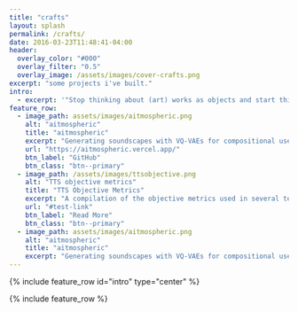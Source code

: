 ```yaml
---
title: "crafts"
layout: splash
permalink: /crafts/
date: 2016-03-23T11:48:41-04:00
header:
  overlay_color: "#000"
  overlay_filter: "0.5"
  overlay_image: /assets/images/cover-crafts.png
excerpt: "some projects i've built."
intro: 
  - excerpt: '"Stop thinking about (art) works as objects and start thinking about them as triggers for experiences. What makes a work (of art) good for you is not something that s already inside it but something that happens inside you." - Brian Eno'
feature_row:
  - image_path: assets/images/aitmospheric.png
    alt: "aitmospheric"
    title: "aitmospheric"
    excerpt: "Generating soundscapes with VQ‑VAEs for compositional use and inspiration. Project Presented at The 1st Sound of AI Hackathon."
    url: "https://aitmospheric.vercel.app/"
    btn_label: "GitHub"
    btn_class: "btn--primary"
  - image_path: /assets/images/ttsobjective.png
    alt: "TTS objective metrics"
    title: "TTS Objective Metrics"
    excerpt: "A compilation of the objective metrics used in several text-to-speech (TTS) papers."
    url: "#test-link"
    btn_label: "Read More"
    btn_class: "btn--primary"
  - image_path: assets/images/aitmospheric.png
    alt: "aitmospheric"
    title: "aitmospheric"
    excerpt: "Generating soundscapes with VQ‑VAEs for compositional use and inspiration. Project Presented at The 1st Sound of AI Hackathon."
---
```


{% include feature_row id="intro" type="center" %}

{% include feature_row %}
